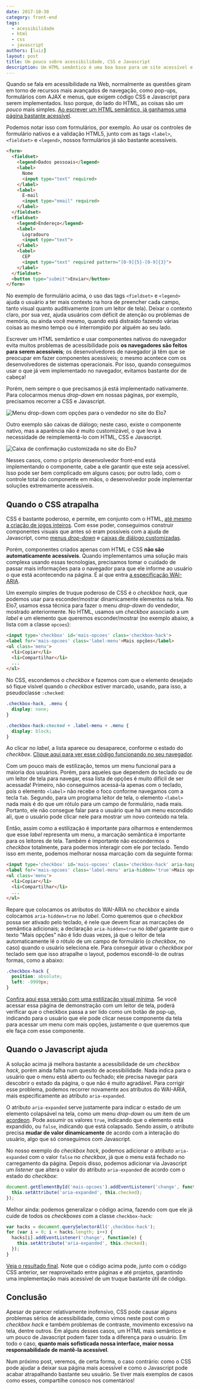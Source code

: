 ```yaml
---
date: 2017-10-30
category: front-end
tags:
  - acessibilidade
  - html
  - css
  - javascript
authors: [luiz]
layout: post
title: Um pouco sobre acessibilidade, CSS e Javascript
description: Um HTML semântico é uma boa base para um site acessível e algumas técnicas de CSS e Javascript podem melhorar ainda mais a experiência. Por outro lado, podem deixar sua página extremamente inacessível. Vamos discutir alguns casos nesse post.
---
```


Quando se fala em acessibilidade na Web, normalmente as questões giram em torno de recursos mais avançados de navegação, como pop-ups, formulários com AJAX e menus, que exigem código CSS e Javascript para serem implementados. Isso porque, do lado do HTML, as coisas são *um pouco* mais simples. [Ao escrever um HTML semântico, já ganhamos uma página bastante acessível](/html-semantico-1/).

Podemos notar isso com formulários, por exemplo. Ao usar os controles de formulário nativos e a validação HTML5, junto com as tags `<label>`, `<fieldset>` e `<legend>`, nossos formulários já são bastante acessíveis.

```html
<form>
  <fieldset>
    <legend>Dados pessoais</legend>
    <label>
      Nome
      <input type="text" required>
    </label>
    <label>
      E-mail
      <input type="email" required>
    </label>
  </fieldset>
  <fieldset>
    <legend>Endereço</legend>
    <label>
      Logradouro
      <input type="text">
    </label>
    <label>
      CEP
      <input type="text" required pattern="[0-9]{5}-[0-9]{3}">
    </label>
  </fieldset>
  <button type="submit">Enviar</button>
</form>
```

No exemplo de formulário acima, o uso das tags `<fieldset>` e `<legend>` ajuda o usuário a ter mais contexto na hora de preencher cada campo, tanto visual quanto auditivamente (com um leitor de tela). Deixar o contexto claro, por sua vez, ajuda usuários com déficit de atenção ou problemas de memória, ou ainda você mesmo, quando está distraído fazendo várias coisas ao mesmo tempo ou é interrompido por alguém ao seu lado.

Escrever um HTML semântico e usar componentes nativos do navegador evita muitos problemas de acessibilidade pois **os navegadores são feitos para serem acessíveis**; os desenvolvedores de navegador já têm que se preocupar em fazer componentes acessíveis; o mesmo acontece com os desenvolvedores de sistemas operacionais. Por isso, quando conseguimos usar o que já vem implementado no navegador, evitamos bastante dor de cabeça!

Porém, nem sempre o que precisamos já está implementado nativamente. Para colocarmos menus *drop-down* em nossas páginas, por exemplo, precisamos recorrer a CSS e Javascript.

![Menu drop-down com opções para o vendedor no site do Elo7](../images/um-pouco-sobre-css-js-a11y-1.png)

Outro exemplo são caixas de diálogo; neste caso, existe o componente nativo, mas a aparência não é muito customizável, o que leva à necessidade de reimplementá-lo com HTML, CSS e Javascript.

![Caixa de confirmação customizada no site do Elo7](../images/um-pouco-sobre-css-js-a11y-2.png)

Nesses casos, como o próprio desenvolvedor front-end está implementando o componente, cabe a ele garantir que este seja acessível. Isso pode ser bem complicado em alguns casos; por outro lado, com o controle total do componente em mãos, o desenvolvedor pode implementar soluções extremamente acessíveis.

## Quando o CSS atrapalha

CSS é bastante poderoso, e permite, em conjunto com o HTML, [até mesmo a criação de jogos inteiros](https://pt.slideshare.net/fehbernardo/jogos-com-css-65475375). Com esse poder, conseguimos construir componentes visuais que antes só eram possíveis com a ajuda de Javascript, como [menus *drop-down*](http://www.devmedia.com.br/menu-em-css-menu-dropdown-horizontal-com-html5-e-css3/37205) e [caixas de diálogo customizadas](https://tableless.com.br/simples-modal-com-css-responsivo/).

Porém, componentes criados apenas com HTML e CSS **não são automaticamente acessíveis**. Quando implementamos uma solução mais complexa usando essas tecnologias, precisamos tomar o cuidado de passar mais informações para o navegador para que ele informe ao usuário o que está acontecendo na página. É aí que entra [a especificação WAI-ARIA](/wai-aria-apanhado-geral/).

Um exemplo simples de truque poderoso de CSS é o *checkbox hack*, que podemos usar para esconder/mostrar dinamicamente elementos na tela. No Elo7, usamos essa técnica para fazer o menu *drop-down* do vendedor, mostrado anteriormente. No HTML, usamos um *checkbox* associado a um *label* e um elemento que queremos esconder/mostrar (no exemplo abaixo, a lista com a classe `opcoes`):

```html
<input type='checkbox' id='mais-opcoes' class='checkbox-hack'>
<label for='mais-opcoes' class='label-menu'>Mais opções</label>
<ul class='menu'>
  <li>Copiar</li>
  <li>Compartilhar</li>
  ...
</ul>
```

No CSS, escondemos o *checkbox* e fazemos com que o elemento desejado só fique visível quando o *checkbox* estiver marcado, usando, para isso, a pseudoclasse `:checked`:

```css
.checkbox-hack, .menu {
  display: none;
}

.checkbox-hack:checked + .label-menu + .menu {
  display: block;
}
```

Ao clicar no *label*, a lista aparece ou desaparece, conforme o estado do *checkbox*. [Clique aqui para ver esse código funcionando no seu navegador](https://codepen.io/lreal/pen/dZRYmR).

Com um pouco mais de estilização, temos um menu funcional para a maioria dos usuários. Porém, para aqueles que dependem do teclado ou de um leitor de tela para navegar, essa lista de opções é muito difícil de ser acessada! Primeiro, não conseguimos acessá-la apenas com o teclado, pois o elemento `<label>` não recebe o foco conforme navegamos com a tecla `Tab`. Segundo, para um programa leitor de tela, o elemento `<label>` nada mais é do que um rótulo para um campo de formulário, nada mais. Portanto, ele não consegue falar para o usuário que há um menu escondido ali, que o usuário pode clicar nele para mostrar um novo conteúdo na tela.

Então, assim como a estilização é importante para olharmos e entendermos que esse *label* representa um menu, a marcação semântica é importante para os leitores de tela. Também é importante não escondermos o *checkbox* totalmente, para podermos interagir com ele por teclado. Tendo isso em mente, podemos melhorar nossa marcação com da seguinte forma:

```html
<input type='checkbox' id='mais-opcoes' class='checkbox-hack' aria-haspopup='true' role='button'>
<label for='mais-opcoes' class='label-menu' aria-hidden='true'>Mais opções</label>
<ul class='menu'>
  <li>Copiar</li>
  <li>Compartilhar</li>
  ...
</ul>
```

Repare que colocamos os atributos do WAI-ARIA no *checkbox* e ainda colocamos `aria-hidden=true` no *label*. Como queremos que o *checkbox* possa ser ativado pelo teclado, é nele que devem ficar as marcações de semântica adicionais; a declaração `aria-hidden=true` no *label* garante que o texto "Mais opções" não é lido duas vezes, já que o leitor de tela automaticamente lê o rótulo de um campo de formulário (o *checkbox*, no caso) quando o usuário seleciona ele. Para conseguir ativar o *checkbox* por teclado sem que isso atrapalhe o layout, podemos escondê-lo de outras formas, como a abaixo:

```css
.checkbox-hack {
  position: absolute;
  left: -9999px;
}
```

[Confira aqui essa versão com uma estilização visual mínima](https://codepen.io/lreal/pen/qVjNEO). Se você acessar essa página de demonstração com um leitor de tela, poderá verificar que o checkbox passa a ser lido como um botão de pop-up, indicando para o usuário que ele pode clicar nesse componente da tela para acessar um menu com mais opções, justamente o que queremos que ele faça com esse componente.

## Quando o Javascript ajuda

A solução acima já melhora bastante a acessibilidade de um *checkbox hack*, porém ainda falha num quesito de acessibilidade. Nada indica para o usuário que o menu está aberto ou fechado; ele precisa navegar para descobrir o estado da página, o que não é muito agradável. Para corrigir esse problema, podemos recorrer novamente aos atributos do WAI-ARIA, mais especificamente ao atributo `aria-expanded`.

O atributo `aria-expanded` serve justamente para indicar o estado de um elemento colapsável na tela, como um menu *drop-down* ou um item de um [acordeon](https://en.wikipedia.org/wiki/Accordion_(GUI)). Pode assumir os valores `true`, indicando que o elemento está expandido, ou `false`, indicando que está colapsado. Sendo assim, o atributo precisa **mudar de valor dinamicamente** de acordo com a interação do usuário, algo que só conseguimos com Javascript.

No nosso exemplo do *checkbox hack*, podemos adicionar o atributo `aria-expanded` com o valor `false` no *checkbox*, já que o menu está fechado no carregamento da página. Depois disso, podemos adicionar via Javascript um *listener* que altera o valor do atributo `aria-expanded` de acordo com o estado do *checkbox*:

```javascript
document.getElementById('mais-opcoes').addEventListener('change', function(e) {
  this.setAttribute('aria-expanded', this.checked);
});
```

Melhor ainda: podemos generalizar o código acima, fazendo com que ele já cuide de todos os *checkboxes* com a classe `checkbox-hack`:

```javascript
var hacks = document.querySelectorAll('.checkbox-hack');
for (var i = 0; i < hacks.length; i++) {
  hacks[i].addEventListener('change', function(e) {
    this.setAttribute('aria-expanded', this.checked);
  });
}
```

[Veja o resultado final](https://codepen.io/lreal/pen/KyxMRb). Note que o código acima pode, junto com o código CSS anterior, ser reaproveitado entre páginas e até projetos, garantindo uma implementação mais acessível de um truque bastante útil de código.

## Conclusão

Apesar de parecer relativamente inofensivo, CSS pode causar alguns problemas sérios de acessibilidade, como vimos neste post com o *checkbox hack* e também problemas de contraste, movimento excessivo na tela, dentre outros. Em alguns desses casos, um HTML mais semântico e um pouco de Javascript podem fazer toda a diferença para o usuário. Em todo o caso, **quanto mais sofisticada nossa interface, maior nossa responsabilidade de mantê-la acessível**.

Num próximo post, veremos, de certa forma, o caso contrário: como o CSS pode ajudar a deixar sua página mais acessível e como o Javascript pode acabar atrapalhando bastante seu usuário. Se tiver mais exemplos de casos como esses, compartilhe conosco nos comentários!
